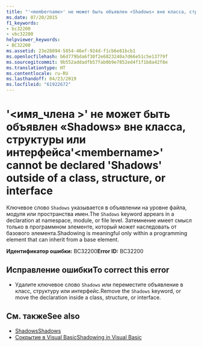 ```yaml
---
title: "'<membername>' не может быть объявлен «Shadows» вне класса, структуры или интерфейса"
ms.date: 07/20/2015
f1_keywords:
- bc32200
- vbc32200
helpviewer_keywords:
- BC32200
ms.assetid: 23e28894-5854-46ef-924d-f1cb6e81bcb1
ms.openlocfilehash: b6d779bda6f30f2e6823240a7d66e51c5e13779f
ms.sourcegitcommit: 9b552addadfb57fab0b9e7852ed4f1f1b8a42f8e
ms.translationtype: HT
ms.contentlocale: ru-RU
ms.lasthandoff: 04/23/2019
ms.locfileid: "61922672"
---
```

# <a name="membername-cannot-be-declared-shadows-outside-of-a-class-structure-or-interface"></a><span data-ttu-id="d701a-102">'\<имя_члена >' не может быть объявлен «Shadows» вне класса, структуры или интерфейса</span><span class="sxs-lookup"><span data-stu-id="d701a-102">'\<membername>' cannot be declared 'Shadows' outside of a class, structure, or interface</span></span>
<span data-ttu-id="d701a-103">Ключевое слово `Shadows` указывается в объявлении на уровне файла, модуля или пространства имен.</span><span class="sxs-lookup"><span data-stu-id="d701a-103">The `Shadows` keyword appears in a declaration at namespace, module, or file level.</span></span> <span data-ttu-id="d701a-104">Затемнение имеет смысл только в программном элементе, который может наследовать от базового элемента.</span><span class="sxs-lookup"><span data-stu-id="d701a-104">Shadowing is meaningful only within a programming element that can inherit from a base element.</span></span>  
  
 <span data-ttu-id="d701a-105">**Идентификатор ошибки:** BC32200</span><span class="sxs-lookup"><span data-stu-id="d701a-105">**Error ID:** BC32200</span></span>  
  
## <a name="to-correct-this-error"></a><span data-ttu-id="d701a-106">Исправление ошибки</span><span class="sxs-lookup"><span data-stu-id="d701a-106">To correct this error</span></span>  
  
- <span data-ttu-id="d701a-107">Удалите ключевое слово `Shadows` или переместите объявление в класс, структуру или интерфейс.</span><span class="sxs-lookup"><span data-stu-id="d701a-107">Remove the `Shadows` keyword, or move the declaration inside a class, structure, or interface.</span></span>  
  
## <a name="see-also"></a><span data-ttu-id="d701a-108">См. также</span><span class="sxs-lookup"><span data-stu-id="d701a-108">See also</span></span>

- [<span data-ttu-id="d701a-109">Shadows</span><span class="sxs-lookup"><span data-stu-id="d701a-109">Shadows</span></span>](../../visual-basic/language-reference/modifiers/shadows.md)
- [<span data-ttu-id="d701a-110">Сокрытие в Visual Basic</span><span class="sxs-lookup"><span data-stu-id="d701a-110">Shadowing in Visual Basic</span></span>](../../visual-basic/programming-guide/language-features/declared-elements/shadowing.md)
